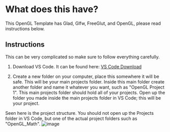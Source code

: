 # What does this have?
This OpenGL Template has Glad, Glfw, FreeGlut, and OpenGL, please read instructions below.

## Instructions
This can be very complicated so make sure to follow everything carefully.

1. Download VS Code. It can be found here: [VS Code Download](https://code.visualstudio.com/download)

2. Create a new folder on your computer, place this somewhere it will be safe. This will be your main projects folder. Inside this main folder create another folder and name it whatever you want, such as "OpenGL Project 1". This main projects folder should hold all of your projects. Open up the folder you made inside the main projects folder in VS Code; this will be your project.

Seen here is the project structure. You should not open up the Projects folder in VS Code, but one of the actual project folders such as "OpenGL_Math".
![image](https://github.com/LuckyDevelopment/C--OpenGL-Template/assets/144569592/b140c585-df8c-4e87-8acb-9838e8fae126)
